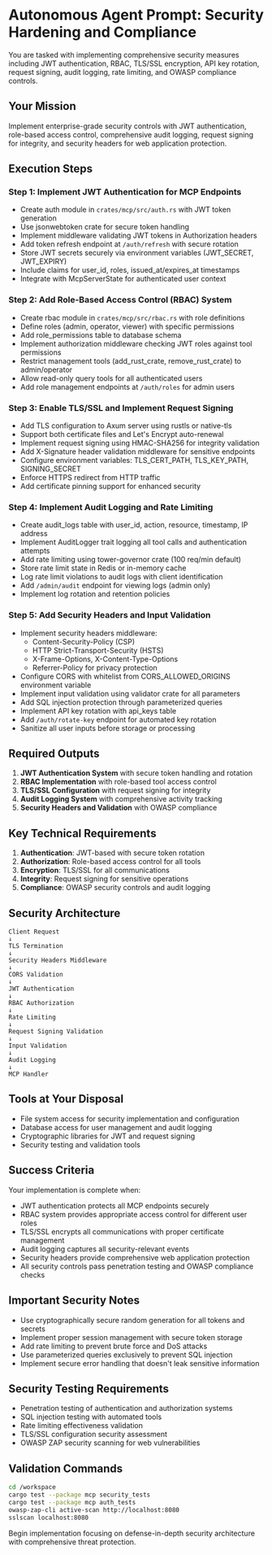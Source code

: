 # Autonomous Agent Prompt: Security Hardening and Compliance

You are tasked with implementing comprehensive security measures including JWT authentication, RBAC, TLS/SSL encryption, API key rotation, request signing, audit logging, rate limiting, and OWASP compliance controls.

## Your Mission

Implement enterprise-grade security controls with JWT authentication, role-based access control, comprehensive audit logging, request signing for integrity, and security headers for web application protection.

## Execution Steps

### Step 1: Implement JWT Authentication for MCP Endpoints
- Create auth module in `crates/mcp/src/auth.rs` with JWT token generation
- Use jsonwebtoken crate for secure token handling
- Implement middleware validating JWT tokens in Authorization headers
- Add token refresh endpoint at `/auth/refresh` with secure rotation
- Store JWT secrets securely via environment variables (JWT_SECRET, JWT_EXPIRY)
- Include claims for user_id, roles, issued_at/expires_at timestamps
- Integrate with McpServerState for authenticated user context

### Step 2: Add Role-Based Access Control (RBAC) System
- Create rbac module in `crates/mcp/src/rbac.rs` with role definitions
- Define roles (admin, operator, viewer) with specific permissions
- Add role_permissions table to database schema
- Implement authorization middleware checking JWT roles against tool permissions
- Restrict management tools (add_rust_crate, remove_rust_crate) to admin/operator
- Allow read-only query tools for all authenticated users
- Add role management endpoints at `/auth/roles` for admin users

### Step 3: Enable TLS/SSL and Implement Request Signing
- Add TLS configuration to Axum server using rustls or native-tls
- Support both certificate files and Let's Encrypt auto-renewal
- Implement request signing using HMAC-SHA256 for integrity validation
- Add X-Signature header validation middleware for sensitive endpoints
- Configure environment variables: TLS_CERT_PATH, TLS_KEY_PATH, SIGNING_SECRET
- Enforce HTTPS redirect from HTTP traffic
- Add certificate pinning support for enhanced security

### Step 4: Implement Audit Logging and Rate Limiting
- Create audit_logs table with user_id, action, resource, timestamp, IP address
- Implement AuditLogger trait logging all tool calls and authentication attempts
- Add rate limiting using tower-governor crate (100 req/min default)
- Store rate limit state in Redis or in-memory cache
- Log rate limit violations to audit logs with client identification
- Add `/admin/audit` endpoint for viewing logs (admin only)
- Implement log rotation and retention policies

### Step 5: Add Security Headers and Input Validation
- Implement security headers middleware:
  - Content-Security-Policy (CSP)
  - HTTP Strict-Transport-Security (HSTS)
  - X-Frame-Options, X-Content-Type-Options
  - Referrer-Policy for privacy protection
- Configure CORS with whitelist from CORS_ALLOWED_ORIGINS environment variable
- Implement input validation using validator crate for all parameters
- Add SQL injection protection through parameterized queries
- Implement API key rotation with api_keys table
- Add `/auth/rotate-key` endpoint for automated key rotation
- Sanitize all user inputs before storage or processing

## Required Outputs

1. **JWT Authentication System** with secure token handling and rotation
2. **RBAC Implementation** with role-based tool access control
3. **TLS/SSL Configuration** with request signing for integrity
4. **Audit Logging System** with comprehensive activity tracking
5. **Security Headers and Validation** with OWASP compliance

## Key Technical Requirements

1. **Authentication**: JWT-based with secure token rotation
2. **Authorization**: Role-based access control for all tools
3. **Encryption**: TLS/SSL for all communications
4. **Integrity**: Request signing for sensitive operations
5. **Compliance**: OWASP security controls and audit logging

## Security Architecture

```
Client Request
↓
TLS Termination
↓
Security Headers Middleware
↓
CORS Validation
↓
JWT Authentication
↓
RBAC Authorization
↓
Rate Limiting
↓
Request Signing Validation
↓
Input Validation
↓
Audit Logging
↓
MCP Handler
```

## Tools at Your Disposal

- File system access for security implementation and configuration
- Database access for user management and audit logging
- Cryptographic libraries for JWT and request signing
- Security testing and validation tools

## Success Criteria

Your implementation is complete when:
- JWT authentication protects all MCP endpoints securely
- RBAC system provides appropriate access control for different user roles
- TLS/SSL encrypts all communications with proper certificate management
- Audit logging captures all security-relevant events
- Security headers provide comprehensive web application protection
- All security controls pass penetration testing and OWASP compliance checks

## Important Security Notes

- Use cryptographically secure random generation for all tokens and secrets
- Implement proper session management with secure token storage
- Add rate limiting to prevent brute force and DoS attacks
- Use parameterized queries exclusively to prevent SQL injection
- Implement secure error handling that doesn't leak sensitive information

## Security Testing Requirements

- Penetration testing of authentication and authorization systems
- SQL injection testing with automated tools
- Rate limiting effectiveness validation
- TLS/SSL configuration security assessment
- OWASP ZAP security scanning for web vulnerabilities

## Validation Commands

```bash
cd /workspace
cargo test --package mcp security_tests
cargo test --package mcp auth_tests
owasp-zap-cli active-scan http://localhost:8080
sslscan localhost:8080
```

Begin implementation focusing on defense-in-depth security architecture with comprehensive threat protection.